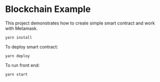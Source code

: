 # Blockchain Example

This project demonstrates how to create simple smart contract and work with
Metamask.

```shell
yarn install
```

To deploy smart contract:
```shell
yarn deploy
```

To run front end:
```shell
yarn start
```
